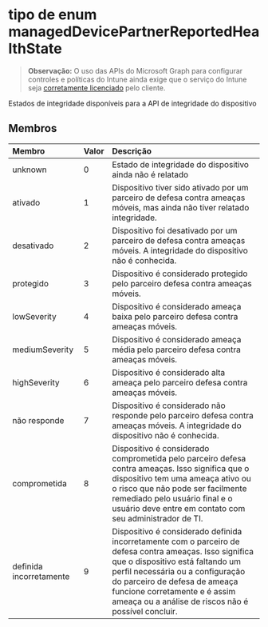 # <a name="manageddevicepartnerreportedhealthstate-enum-type"></a>tipo de enum managedDevicePartnerReportedHealthState

> **Observação:** O uso das APIs do Microsoft Graph para configurar controles e políticas do Intune ainda exige que o serviço do Intune seja [corretamente licenciado](https://go.microsoft.com/fwlink/?linkid=839381) pelo cliente.

Estados de integridade disponíveis para a API de integridade do dispositivo
## <a name="members"></a>Membros
|Membro|Valor|Descrição|
|:---|:---|:---|
|unknown|0|Estado de integridade do dispositivo ainda não é relatado|
|ativado|1|Dispositivo tiver sido ativado por um parceiro de defesa contra ameaças móveis, mas ainda não tiver relatado integridade.|
|desativado|2|Dispositivo foi desativado por um parceiro de defesa contra ameaças móveis. A integridade do dispositivo não é conhecida.|
|protegido|3|Dispositivo é considerado protegido pelo parceiro defesa contra ameaças móveis.|
|lowSeverity|4|Dispositivo é considerado ameaça baixa pelo parceiro defesa contra ameaças móveis.|
|mediumSeverity|5|Dispositivo é considerado ameaça média pelo parceiro defesa contra ameaças móveis.|
|highSeverity|6|Dispositivo é considerado alta ameaça pelo parceiro defesa contra ameaças móveis.|
|não responde|7|Dispositivo é considerado não responde pelo parceiro defesa contra ameaças móveis. A integridade do dispositivo não é conhecida.|
|comprometida|8|Dispositivo é considerado comprometida pelo parceiro defesa contra ameaças. Isso significa que o dispositivo tem uma ameaça ativo ou o risco que não pode ser facilmente remediado pelo usuário final e o usuário deve entre em contato com seu administrador de TI.|
|definida incorretamente|9|Dispositivo é considerado definida incorretamente com o parceiro de defesa contra ameaças. Isso significa que o dispositivo está faltando um perfil necessária ou a configuração do parceiro de defesa de ameaça funcione corretamente e é assim ameaça ou a análise de riscos não é possível concluir.|



